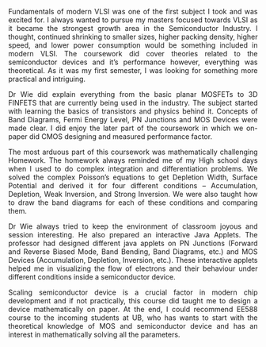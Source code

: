 <p style="text-align:justify;">Fundamentals of modern VLSI was one of the first subject I took and was excited for. I always wanted to pursue my masters focused towards VLSI as it became the strongest growth area in the Semiconductor Industry. I thought, continued shrinking to smaller sizes, higher packing density, higher speed, and lower power consumption would be something included in modern VLSI. The coursework did cover theories related to the semiconductor devices and it’s performance however, everything was theoretical. As it was my first semester, I was looking for something more practical and intriguing. <br></p>
<p style="text-align:justify;">Dr Wie did explain everything from the basic planar MOSFETs to 3D FINFETS that are currently being used in the industry. The subject started with learning the basics of transistors and physics behind it. Concepts of Band Diagrams, Fermi Energy Level, PN Junctions and MOS Devices were made clear. I did enjoy the later part of the coursework in which we on-paper did CMOS designing and measured performance factor. <br></p>
<p style="text-align:justify;">The most arduous part of this coursework was mathematically challenging Homework. The homework always reminded me of my High school days when I used to do complex integration and differentiation problems. We solved the complex Poisson’s equations to get Depletion Width, Surface Potential and derived it for four different conditions – Accumulation, Depletion, Weak Inversion, and Strong Inversion. We were also taught how to draw the band diagrams for each of these conditions and comparing them.<br></p>
<p style="text-align:justify;">Dr Wie always tried to keep the environment of classroom joyous and session interesting. He also prepared an interactive Java Applets. The professor had designed different java applets on PN Junctions (Forward and Reverse Biased Mode, Band Bending, Band Diagrams, etc.) and MOS Devices (Accumulation, Depletion, Inversion, etc.). These interactive applets helped me in visualizing the flow of electrons and their behaviour under different conditions inside a semiconductor device.<br></p>
<p style="text-align:justify;">Scaling semiconductor device is a crucial factor in modern chip development and if not practically, this course did taught me to design a device mathematically on paper. At the end, I could recommend EE588 course to the incoming students at UB, who has wants to start with the theoretical knowledge of MOS and semiconductor device and has an interest in mathematically solving all the parameters.<br></p>

